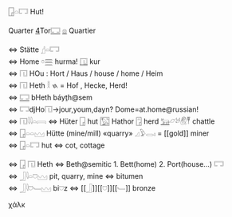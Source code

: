 𓉗𓏏𓉐 Hut!  

Quarter [4](4)Tor[𓉐](𓉐) [𓊖](𓊖) Quartier  

⇔ Stätte [𓊨](𓊨)𓏏𓉐  
⇔ Home 𓏌𓈗  hurma! [𓉔](𓉔) kur  
⇔ 𓉔	HOu : Hort / Haus / house / home / Heim  
⇔ 𓉔 Heth 𓎛 𐤇 = Hof , Hecke, Herd!  
⇔ [𓉐](𓉐) bHeth báyṯh@sem  
⇔ 𓉐djHo𓉔->jour,youm,dayn? Dome=at.home@russian!  
⇔ 𓉔𓇋𓇋𓏏𓇯 ⇔ Hüter 𓉗 hut [𓉡](𓉡) Hathor 𓉞 herd [𓃒](𓃒)𓃿𓃾𓋧𓏣 chattle  
⇔ 𓉗𓏏𓏏𓈉 Hütte (mine/mill) «quarry» 𓈎𓅱𓂋𓏤  = [[gold]] miner  
⇔ 𓉗𓏏𓉐  hut ⇔ cot, cottage  

⇔ 𓉗 𓉔 Heth ⇔ Beth@semitic  1. Bett(home) 2. Port(house…) 𓉐  
⇔ 𓃀𓇋𓏏𓈞𓈉 pit, quarry, mine   ⇔  bitumen  
⇔ 𓃀𓇋𓈞𓄑𓈉 bi𓈞z  ⇔ [[𓃀]][[𓈞]][[𓄑]] bronze  

χάλκ  